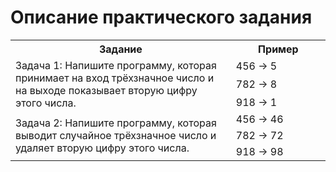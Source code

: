 # Описание практического задания

<table>
	<tr>
	    <th>Задание</th>
	    <th>Пример</th>  
	</tr>
    <tr>
	    <td rowspan="3" width="70%">Задача 1: Напишите программу, которая принимает на вход трёхзначное число и на выходе показывает вторую цифру этого числа.</td>
	    <td>456 -> 5</td>  
	</tr>
    <tr>
	    <td>782 -> 8</td>  
    </tr>
        <tr>
	    <td>918 -> 1</td>  
    </tr> 
    <tr>
	    <td rowspan="3" width="70%">Задача 2: Напишите программу, которая выводит случайное трёхзначное число и удаляет вторую цифру этого числа.</td>
	    <td>456 -> 46</td>  
	</tr>
    <tr>
	    <td>782 -> 72</td>  
    </tr>
        <tr>
	    <td>918 -> 98</td>  
    </tr> 
</table>

